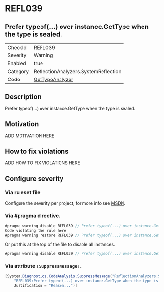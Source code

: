 # REFL039
## Prefer typeof(...) over instance.GetType when the type is sealed.

<!-- start generated table -->
<table>
  <tr>
    <td>CheckId</td>
    <td>REFL039</td>
  </tr>
  <tr>
    <td>Severity</td>
    <td>Warning</td>
  </tr>
  <tr>
    <td>Enabled</td>
    <td>true</td>
  </tr>
  <tr>
    <td>Category</td>
    <td>ReflectionAnalyzers.SystemReflection</td>
  </tr>
  <tr>
    <td>Code</td>
    <td><a href="https://github.com/DotNetAnalyzers/ReflectionAnalyzers/blob/master/ReflectionAnalyzers/NodeAnalzers/GetTypeAnalyzer.cs">GetTypeAnalyzer</a></td>
  </tr>
</table>
<!-- end generated table -->

## Description

Prefer typeof(...) over instance.GetType when the type is sealed.

## Motivation

ADD MOTIVATION HERE

## How to fix violations

ADD HOW TO FIX VIOLATIONS HERE

<!-- start generated config severity -->
## Configure severity

### Via ruleset file.

Configure the severity per project, for more info see [MSDN](https://msdn.microsoft.com/en-us/library/dd264949.aspx).

### Via #pragma directive.
```C#
#pragma warning disable REFL039 // Prefer typeof(...) over instance.GetType when the type is sealed.
Code violating the rule here
#pragma warning restore REFL039 // Prefer typeof(...) over instance.GetType when the type is sealed.
```

Or put this at the top of the file to disable all instances.
```C#
#pragma warning disable REFL039 // Prefer typeof(...) over instance.GetType when the type is sealed.
```

### Via attribute `[SuppressMessage]`.

```C#
[System.Diagnostics.CodeAnalysis.SuppressMessage("ReflectionAnalyzers.SystemReflection", 
    "REFL039:Prefer typeof(...) over instance.GetType when the type is sealed.", 
    Justification = "Reason...")]
```
<!-- end generated config severity -->